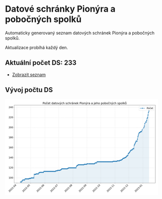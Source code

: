 # Datové schránky Pionýra a pobočných spolků

Automaticky generovaný seznam datových schránek Pionýra a pobočných spolků.

Aktualizace probíhá každý den.

## Aktuální počet DS: 233

- [Zobrazit seznam](datovky.csv)

## Vývoj počtu DS

![Vývoj počtu datových schránek](history.png)
